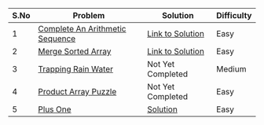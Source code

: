 |S.No|Problem                                                                                             |Solution       |Difficulty|
|----|----------------------------------------------------------------------------------------------------|---------------|----------|
|1   |[Complete An Arithmetic Sequence](https://binarysearch.com/problems/Complete-an-Arithmetic-Sequence)| [Link to Solution](https://github.com/Job-Colab/Coding-Preparation/blob/main/Day-130/Lawrance.cpp) |Easy      |
|2   |[Merge Sorted Array](https://leetcode.com/problems/merge-sorted-array/)|[Link to Solution](https://leetcode.com/problems/merge-sorted-array/discuss/29522/This-is-my-AC-code-may-help-you)|Easy      |
|3   |[Trapping Rain Water](https://practice.geeksforgeeks.org/problems/trapping-rain-water-1587115621/1)|Not Yet Completed|Medium  |
|4   |[Product Array Puzzle](https://practice.geeksforgeeks.org/problems/product-array-puzzle4525/1)|Not Yet Completed|Easy |
|5   |[Plus One](https://practice.geeksforgeeks.org/problems/plus-one/1/)|[Solution](https://github.com/Job-Colab/Coding-Preparation/new/main/Day-134)|Easy |

